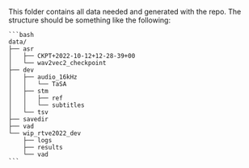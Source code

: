 This folder contains all data needed and generated with the repo. The structure should be something like the following:

    ```bash
    data/
    ├── asr
    │   ├── CKPT+2022-10-12+12-28-39+00
    │   └── wav2vec2_checkpoint
    ├── dev
    │   ├── audio_16kHz
    │   │   └── TaSA
    │   ├── stm
    │   │   ├── ref
    │   │   └── subtitles
    │   └── tsv
    ├── savedir
    ├── vad
    └── wip_rtve2022_dev
        ├── logs
        ├── results
        └── vad
    ```